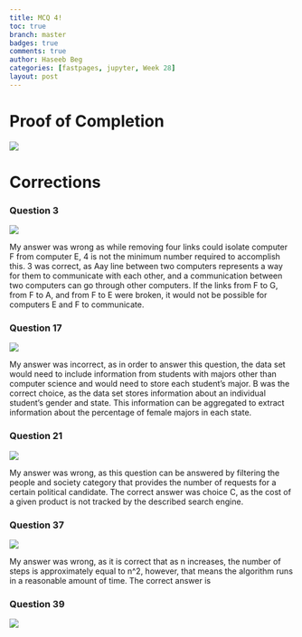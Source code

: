 ```yaml
---
title: MCQ 4!
toc: true
branch: master
badges: true
comments: true
author: Haseeb Beg
categories: [fastpages, jupyter, Week 28] 
layout: post
---
```


# Proof of Completion

![]({{site.baseurl}}/images/proof-of-completion-cb.png)

# Corrections

### Question 3
![]({{site.baseurl}}/images/MCQ4Q3.png)

My answer was wrong as while removing four links could isolate computer F from computer E, 4 is not the minimum number required to accomplish this. 3 was correct, as Aay line between two computers represents a way for them to communicate with each other, and a communication between two computers can go through other computers. If the links from F to G, from F to A, and from F to E were broken, it would not be possible for computers E and F to communicate.

### Question 17
![]({{site.baseurl}}/images/MCQ4Q17.png)

My answer was incorrect, as in order to answer this question, the data set would need to include information from students with majors other than computer science and would need to store each student’s major. B was the correct choice, as the data set stores information about an individual student’s gender and state. This information can be aggregated to extract information about the percentage of female majors in each state.

### Question 21
![]({{site.baseurl}}/images/MCQ4Q21.png)

My answer was wrong, as this question can be answered by filtering the people and society category that provides the number of requests for a certain political candidate. The correct answer was choice C, as the cost of a given product is not tracked by the described search engine.

### Question 37
![]({{site.baseurl}}/images/MCQ4Q37.png)

My answer was wrong, as it is correct that as n increases, the number of steps is approximately equal to n^2, however, that means the algorithm runs in a reasonable amount of time. The correct answer is 
### Question 39
![]({{site.baseurl}}/images/MCQ4Q39.png)
